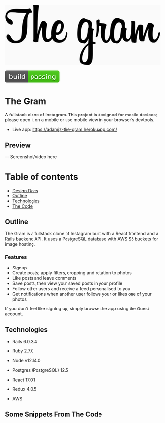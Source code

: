 ![logo](https://github.com/moderndayNeo/the-gram/blob/master/app/assets/images/the-gram-logo.png)

<img src="public/media/shield.svg">

# The Gram

A fullstack clone of Instagram. This project is designed for mobile devices; please open it on a mobile or use mobile view in your browser's devtools.

-   Live app: https://adamjz-the-gram.herokuapp.com/

## Preview

-- Screenshot/video here

# Table of contents

-   [Design Docs](/wiki)
-   [Outline](#outline)
-   [Technologies](#technologies-used)
-   [The Code](#some-snippets-from-the-code)

## Outline

The Gram is a fullstack clone of Instagram built with a React frontend and a Rails backend API. It uses a PostgreSQL database with AWS S3 buckets for image hosting.

### Features

-   Signup
-   Create posts; apply filters, cropping and rotation to photos
-   Like posts and leave comments
-   Save posts, then view your saved posts in your profile
-   Follow other users and receive a feed personalised to you
-   Get notifications when another user follows your or likes one of your photos

If you don't feel like signing up, simply browse the app using the Guest account.

## Technologies

-   Rails 6.0.3.4
-   Ruby 2.7.0
-   Node v12.14.0
-   Postgres (PostgreSQL) 12.5

-   React 17.0.1
-   Redux 4.0.5
-   AWS

## Some Snippets From The Code
